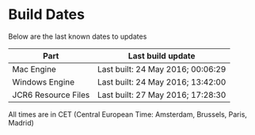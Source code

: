 # Build Dates

Below are the last known dates to updates

Part | Last build update
-----|-----
Mac Engine | Last built: 24 May 2016; 00:06:29
Windows Engine | Last built: 24 May 2016; 13:42:00
JCR6 Resource Files | Last built: 27 May 2016; 17:28:30
All times are in CET (Central European Time: Amsterdam, Brussels, Paris, Madrid)



